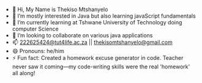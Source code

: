 - 👋 Hi, My Name is Thekiso Mtshanyelo
- 👀 I’m mostly interested in Java but also learning javaScript fundamentals 
- 🌱 I’m currently learning at Tshwane University of Technology doing computer Science 
- 💞️ I’m looking to collaborate on various java applications
- 📫 222625424@tut4life.ac.za || thekisomtshanyelo@gmail.com
- 😄 Pronouns: he/him
- ⚡ Fun fact: Created a homework excuse generator in code. Teacher never saw it coming—my code-writing skills were the real 'homework' all along!

<!---
222625424/222625424 is a ✨ special ✨ repository because its `README.md` (this file) appears on your GitHub profile.
You can click the Preview link to take a look at your changes.
--->
